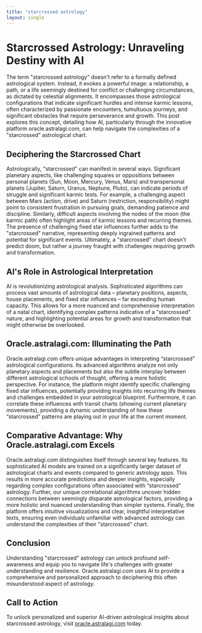 ```yaml
---
title: "starcrossed astrology"
layout: single
---
```


# Starcrossed Astrology: Unraveling Destiny with AI

The term "starcrossed astrology" doesn't refer to a formally defined astrological system. Instead, it evokes a powerful image: a relationship, a path, or a life seemingly destined for conflict or challenging circumstances, as dictated by celestial alignments.  It encompasses those astrological configurations that indicate significant hurdles and intense karmic lessons, often characterized by passionate encounters, tumultuous journeys, and significant obstacles that require perseverance and growth.  This post explores this concept, detailing how AI, particularly through the innovative platform oracle.astralagi.com, can help navigate the complexities of a "starcrossed" astrological chart.

## Deciphering the Starcrossed Chart

Astrologically, "starcrossed" can manifest in several ways.  Significant planetary aspects, like challenging squares or oppositions between personal planets (Sun, Moon, Mercury, Venus, Mars) and transpersonal planets (Jupiter, Saturn, Uranus, Neptune, Pluto), can indicate periods of struggle and significant karmic tests.  For example, a challenging aspect between Mars (action, drive) and Saturn (restriction, responsibility) might point to consistent frustration in pursuing goals, demanding patience and discipline.  Similarly, difficult aspects involving the nodes of the moon (the karmic path) often highlight areas of karmic lessons and recurring themes.  The presence of challenging fixed star influences further adds to the "starcrossed" narrative, representing deeply ingrained patterns and potential for significant events.  Ultimately, a "starcrossed" chart doesn't predict doom, but rather a journey fraught with challenges requiring growth and transformation.

## AI's Role in Astrological Interpretation

AI is revolutionizing astrological analysis.  Sophisticated algorithms can process vast amounts of astrological data – planetary positions, aspects, house placements, and fixed star influences – far exceeding human capacity.  This allows for a more nuanced and comprehensive interpretation of a natal chart, identifying complex patterns indicative of a "starcrossed" nature, and highlighting potential areas for growth and transformation that might otherwise be overlooked.

## Oracle.astralagi.com: Illuminating the Path

Oracle.astralagi.com offers unique advantages in interpreting “starcrossed” astrological configurations.  Its advanced algorithms analyze not only planetary aspects and placements but also the subtle interplay between different astrological schools of thought, offering a more holistic perspective.  For instance, the platform might identify specific challenging fixed star influences, potentially providing insights into recurring life themes and challenges embedded in your astrological blueprint. Furthermore, it can correlate these influences with transit charts (showing current planetary movements), providing a dynamic understanding of how these “starcrossed” patterns are playing out in your life at the current moment.

##  Comparative Advantage: Why Oracle.astralagi.com Excels

Oracle.astralagi.com distinguishes itself through several key features. Its sophisticated AI models are trained on a significantly larger dataset of astrological charts and events compared to generic astrology apps.  This results in more accurate predictions and deeper insights, especially regarding complex configurations often associated with “starcrossed” astrology.  Further, our unique correlational algorithms uncover hidden connections between seemingly disparate astrological factors, providing a more holistic and nuanced understanding than simpler systems. Finally, the platform offers intuitive visualizations and clear, insightful interpretative texts, ensuring even individuals unfamiliar with advanced astrology can understand the complexities of their "starcrossed" chart.

## Conclusion

Understanding "starcrossed" astrology can unlock profound self-awareness and equip you to navigate life's challenges with greater understanding and resilience. Oracle.astralagi.com uses AI to provide a comprehensive and personalized approach to deciphering this often misunderstood aspect of astrology.

## Call to Action

To unlock personalized and superior AI-driven astrological insights about starcrossed astrology, visit [oracle.astralagi.com](https://oracle.astralagi.com) today.
